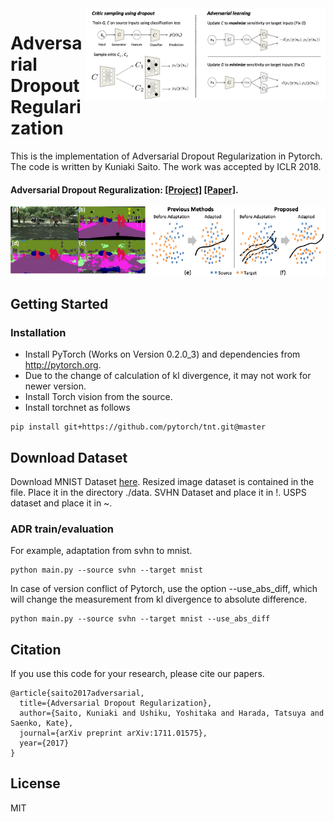 <img src='imgs/fig2.png' align="right" width=384>

# Adversarial Dropout Regularization
This is the implementation of Adversarial Dropout Regularization in Pytorch.
The code is written by Kuniaki Saito. The work was accepted by ICLR 2018.
#### Adversarial Dropout Reguralization: [[Project]](https://mil-tokyo.github.io/adr_da/) [[Paper]](https://openreview.net/forum?id=HJIoJWZCZ).
<img src='imgs/picture_adr.png' width=900>

## Getting Started
### Installation
- Install PyTorch (Works on Version 0.2.0_3) and dependencies from http://pytorch.org.
- Due to the change of calculation of kl divergence, it may not work for newer version.
- Install Torch vision from the source.
- Install torchnet as follows
```
pip install git+https://github.com/pytorch/tnt.git@master
```
## Download Dataset
Download MNIST Dataset [here](). Resized image dataset is contained in the file.
Place it in the directory ./data.
SVHN Dataset and place it in !.
USPS dataset and place it in ~.

### ADR train/evaluation
For example, adaptation from svhn to mnist.
```
python main.py --source svhn --target mnist
```

In case of version conflict of Pytorch, use the option --use_abs_diff, which will change the measurement from kl divergence to absolute difference.
```
python main.py --source svhn --target mnist --use_abs_diff
```

## Citation
If you use this code for your research, please cite our papers.
```
@article{saito2017adversarial,
  title={Adversarial Dropout Regularization},
  author={Saito, Kuniaki and Ushiku, Yoshitaka and Harada, Tatsuya and Saenko, Kate},
  journal={arXiv preprint arXiv:1711.01575},
  year={2017}
}

```

## License
MIT
